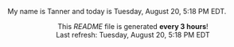 My name is Tanner and today is Tuesday, August 20, 5:18 PM EDT.

<p align="center">This <i>README</i> file is generated <b>every 3 hours</b>!</br>Last refresh: Tuesday, August 20, 5:18 PM EDT<br /></p>
